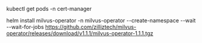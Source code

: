 kubectl get pods -n cert-manager

helm install milvus-operator -n milvus-operator --create-namespace --wait --wait-for-jobs https://github.com/zilliztech/milvus-operator/releases/download/v1.1.1/milvus-operator-1.1.1.tgz
